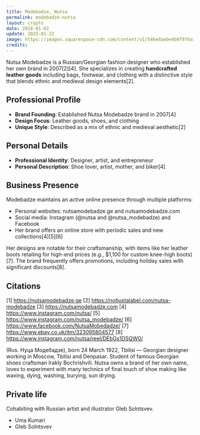 ```yaml
---
title: Modebadze, Nutsa
permalink: modebadze-nutsa
layout: crypto
date: 2018-01-02
update: 2025-01-22
image: https://images.squarespace-cdn.com/content/v1/546edaebe4b0f8f6a10b104f/1427854299814-ZX92GALGSUI02JQVRL5S/L1005591+copy.jpg
credits:
---
```


Nutsa Modebadze is a Russian/Georgian fashion designer who established her own brand in 2007[2][4]. She specializes in creating **handcrafted leather goods** including bags, footwear, and clothing with a distinctive style that blends ethnic and medieval design elements[2].

## Professional Profile

- **Brand Founding**: Established Nutsa Modebadze brand in 2007[4]
- **Design Focus**: Leather goods, shoes, and clothing
- **Unique Style**: Described as a mix of ethnic and medieval aesthetic[2]

## Personal Details

- **Professional Identity**: Designer, artist, and entrepreneur
- **Personal Description**: Shoe lover, artist, mother, and biker[4]

## Business Presence

Modebadze maintains an active online presence through multiple platforms:
- Personal websites: nutsamodebadze.ge and nutsamodebadze.com
- Social media: Instagram (@nutsa and @nutsa_modebadze) and Facebook
- Her brand offers an online store with periodic sales and new collections[4][5][6]

Her designs are notable for their craftsmanship, with items like her leather boots retailing for high-end prices (e.g., $1,100 for custom knee-high boots)[7]. The brand frequently offers promotions, including holiday sales with significant discounts[8].

## Citations

[1] https://nutsamodebadze.ge
[2] https://notjustalabel.com/nutsa-modebadze
[3] https://nutsamodebadze.com
[4] https://www.instagram.com/nutsa/
[5] https://www.instagram.com/nutsa_modebadze/
[6] https://www.facebook.com/NutsaMobedadze/
[7] https://www.ebay.co.uk/itm/323095804577
[8] https://www.instagram.com/nutsa/reel/DEbGs1DSQW0/

(Rus. Нуца Модебадзе), born 24 March 1922, Tbilisi — Georgian designer working in Moscow, Tbilisi and Denpasar. Student of famous Georgian shoes craftsman Irakly Bochrishvili. Nutsa owns a brand of her own name, loves to experiment with many technics of final touch of shoe making like waxing, dying, washing, burying, sun drying.

## Private life

Сohabiting with Russian artist and illustrator Gleb Solntsvev.

+ Uma Kumari
+ Gleb Solntsvev
